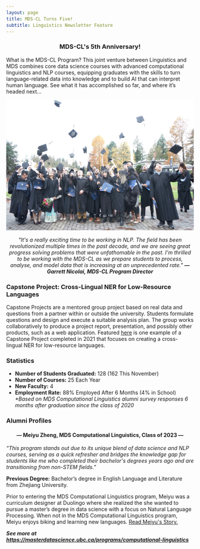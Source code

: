 ```yaml
---
layout: page
title: MDS-CL Turns Five!
subtitle: Linguistics Newsletter Feature
---
```


<h3 align="center"><b>MDS-CL's 5th Anniversary!</b></h3>

What is the MDS-CL Program? This joint venture between Linguistics and MDS combines core data science courses with advanced computational linguistics and NLP courses, equipping graduates with the skills to turn language-related data into knowledge and to build AI that can interpret human language. See what it has accomplished so far, and where it’s headed next...  

![MDS-CL Grad Class](/assets/img/mds-cl-grad-class.JPG)

<p style="text-align: center;"><i>"It's a really exciting time to be working in NLP. The field has been revolutionized multiple times in the past decade, and we are seeing great progress solving problems that were unfathomable in the past.  I'm thrilled to be working with the MDS-CL as we prepare students to process, analyse, and model data that is increasing at an unprecedented rate." <b>— Garrett Nicolai, MDS-CL Program Director</b></i></p>

<h3>Capstone Project: Cross-Lingual NER for Low-Resource Languages</h3>

<p>Capstone Projects are a mentored group project based on real data and questions from a partner within or outside the university. Students formulate questions and design and execute a suitable analysis plan. The group works collaboratively to produce a project report, presentation, and possibly other products, such as a web application. Featured <a href="https://ubc-mdscl.github.io/2021-08-13-lorem-ipsum/">here</a> is one example of a Capstone Project completed in 2021 that focuses on creating a cross-lingual NER for low-resource languages.</p>

<h3>Statistics</h3>

<ul>
    <li><b>Number of Students Graduated:</b> 128 (162 This November)</li>
    <li><b>Number of Courses:</b> 25 Each Year</li>
    <li><b>New Faculty:</b> 4 </li>
    <li><b>Employment Rate:</b> 88% Employed After 6 Months (4% in School) <i>*Based on MDS Computational Linguistics alumni survey responses 6 months after graduation since the class of 2020</i> </li>
</ul>

<h3>Alumni Profiles

<h4 align="center"> — Meiyu Zheng, MDS Computational Linguistics, Class of 2023 — </h4>

<p><i>“This program stands out due to its unique blend of data science and NLP courses, serving as a quick refresher and bridges the knowledge gap for students like me who completed their bachelor's degrees years ago and are transitioning from non-STEM fields.”</i></p>

<p><b>Previous Degree:</b> Bachelor’s degree in English Language and Literature from Zhejiang University.</p>

<p>Prior to entering the MDS Computational Linguistics program, Meiyu was a curriculum designer at Duolingo where she realized the she wanted to pursue a master’s degree in data science with a focus on Natural Language Processing. When not in the MDS Computational Linguistics program, Meiyu enjoys biking and learning new languages. <a href="https://masterdatascience.ubc.ca/why-data-science/student-success-stories/mds-spotlight-meet-meiyu-zheng-mds-computational">Read Meiyu's Story.</a></p>

<b><i>See more at <a href="https://masterdatascience.ubc.ca/programs/computational-linguistics">https://masterdatascience.ubc.ca/programs/computational-linguistics</a></i></b>
